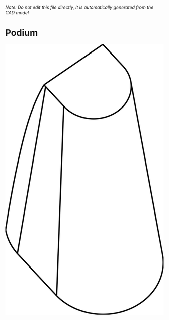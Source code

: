 ###### Note: Do not edit this file directly, it is automatically generated from the CAD model

# Podium

![](/project.svg)



 

